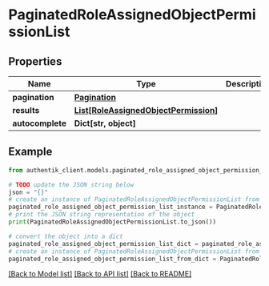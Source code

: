 # PaginatedRoleAssignedObjectPermissionList


## Properties

Name | Type | Description | Notes
------------ | ------------- | ------------- | -------------
**pagination** | [**Pagination**](Pagination.md) |  | 
**results** | [**List[RoleAssignedObjectPermission]**](RoleAssignedObjectPermission.md) |  | 
**autocomplete** | **Dict[str, object]** |  | 

## Example

```python
from authentik_client.models.paginated_role_assigned_object_permission_list import PaginatedRoleAssignedObjectPermissionList

# TODO update the JSON string below
json = "{}"
# create an instance of PaginatedRoleAssignedObjectPermissionList from a JSON string
paginated_role_assigned_object_permission_list_instance = PaginatedRoleAssignedObjectPermissionList.from_json(json)
# print the JSON string representation of the object
print(PaginatedRoleAssignedObjectPermissionList.to_json())

# convert the object into a dict
paginated_role_assigned_object_permission_list_dict = paginated_role_assigned_object_permission_list_instance.to_dict()
# create an instance of PaginatedRoleAssignedObjectPermissionList from a dict
paginated_role_assigned_object_permission_list_from_dict = PaginatedRoleAssignedObjectPermissionList.from_dict(paginated_role_assigned_object_permission_list_dict)
```
[[Back to Model list]](../README.md#documentation-for-models) [[Back to API list]](../README.md#documentation-for-api-endpoints) [[Back to README]](../README.md)


